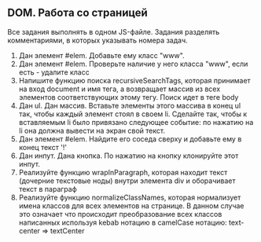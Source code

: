 ## DOM. Работа со страницей

Все задания выполнять в одном JS-файле. Задания разделять комментариями, в которых указывать номера задач.

1. Дан элемент #elem. Добавьте ему класс "www".
2. Дан элемент #elem. Проверьте наличие у него класса "www", если есть - удалите класс
3. Напишите функцию поиска recursiveSearchTags, которая принимает на вход document и имя тега, а возвращает массив из всех элементов соответствующих этому тегу. Поиск идет в теге body
4. Дан ul. Дан массив. Вставьте элементы этого массива в конец ul так, чтобы каждый элемент стоял в своем li. Сделайте так, чтобы к вставляемым li было привязано следующее событие: по нажатию на li она должна вывести на экран свой текст.
5. Дан элемент #elem. Найдите его соседа сверху и добавьте ему в конец текст '!'
6. Дан инпут. Дана кнопка. По нажатию на кнопку клонируйте этот инпут.
7. Реализуйте функцию wrapInParagraph, которая находит текст (дочерние текстовые ноды) внутри элемента div и оборачивает текст в параграф
8. Реализуйте функцию normalizeClassNames, которая нормализует имена классов для всех элементов на странице. В данном случае это означает что происходит преобразование всех классов написанных используя kebab нотацию в camelCase нотацию: text-center => textCenter
